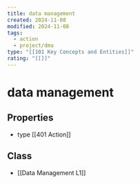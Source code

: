 ```yaml
---
title: data management
created: 2024-11-08
modified: 2024-11-08
tags:
  - action
  - project/dma
type: "[[101 Key Concepts and Entities]]"
rating: "[[]]"
---
```

# data management

## Properties
- type [[401 Action]]

## Class
- [[Data Management L1]]